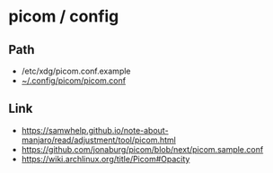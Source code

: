 
# picom / config

## Path

* /etc/xdg/picom.conf.example
* [~/.config/picom/picom.conf](picom.conf)

## Link

* https://samwhelp.github.io/note-about-manjaro/read/adjustment/tool/picom.html
* https://github.com/jonaburg/picom/blob/next/picom.sample.conf
* https://wiki.archlinux.org/title/Picom#Opacity
